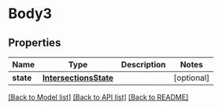 # Body3

## Properties
Name | Type | Description | Notes
------------ | ------------- | ------------- | -------------
**state** | [**IntersectionsState**](IntersectionsState.md) |  | [optional] 

[[Back to Model list]](../README.md#documentation-for-models) [[Back to API list]](../README.md#documentation-for-api-endpoints) [[Back to README]](../README.md)

